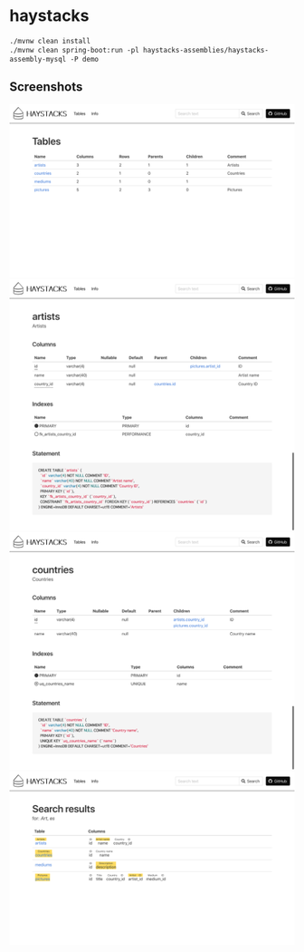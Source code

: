# haystacks

```
./mvnw clean install
./mvnw clean spring-boot:run -pl haystacks-assemblies/haystacks-assembly-mysql -P demo
```

## Screenshots

![Screenshot1](docs/screenshots/haystacks-screenshot1.png?raw=true)
![Screenshot2](docs/screenshots/haystacks-screenshot2.png?raw=true)
![Screenshot3](docs/screenshots/haystacks-screenshot3.png?raw=true)
![Screenshot4](docs/screenshots/haystacks-screenshot4.png?raw=true)
